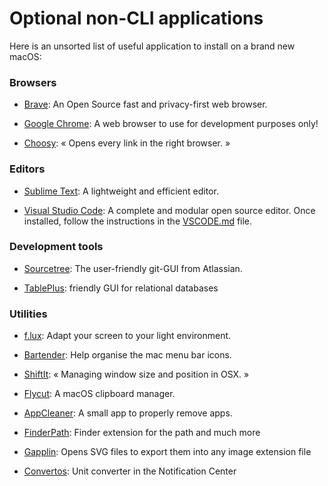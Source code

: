 # Optional non-CLI applications

Here is an unsorted list of useful application to install on a brand new macOS:

### Browsers

- [Brave](https://brave.com/fr/): An Open Source fast and privacy-first web browser.

- [Google Chrome](https://www.google.com/intl/fr/chrome/): A web browser to use for development purposes only!

- [Choosy](https://www.choosyosx.com/): « Opens every link in the right browser. »

### Editors

- [Sublime Text](https://www.sublimetext.com/): A lightweight and efficient editor.

- [Visual Studio Code](https://code.visualstudio.com/): A complete and modular open source editor. Once installed, follow the instructions in the [VSCODE.md](./VSCODE.md) file.

### Development tools

- [Sourcetree](https://www.sourcetreeapp.com/): The user-friendly git-GUI from Atlassian.

- [TablePlus](https://tableplus.com/): friendly GUI for relational databases

### Utilities

- [f.lux](https://justgetflux.com/): Adapt your screen to your light environment.

- [Bartender](https://www.macbartender.com/): Help organise the mac menu bar icons.

- [ShiftIt](https://github.com/fikovnik/ShiftIt): « Managing window size and position in OSX. »

- [Flycut](https://apps.apple.com/us/app/flycut-clipboard-manager/id442160987?mt=12): A macOS clipboard manager.

- [AppCleaner](https://freemacsoft.net/appcleaner/): A small app to properly remove apps.

- [FinderPath](https://bahoom.com/finderpath/): Finder extension for the path and much more

- [Gapplin](https://apps.apple.com/app/coteditor/id768053424?ign-mpt=uo%3D8): Opens SVG files to export them into any image extension file

- [Convertos](https://apps.apple.com/us/app/convertos-unit-converter-widget/id933651245?ls=1&mt=12): Unit converter in the Notification Center

